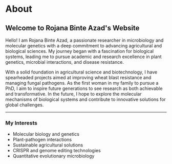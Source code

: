 # About

## Welcome to Rojana Binte Azad's Website

Hello! I am Rojana Binte Azad, a passionate researcher in microbiology and molecular genetics with a deep commitment to advancing agricultural and biological sciences. My journey began with a fascination for biological systems, leading me to pursue academic and research excellence in plant genetics, microbial interactions, and disease resistance.

With a solid foundation in agricultural science and biotechnology, I have spearheaded projects aimed at improving wheat blast resistance and managing fungal pathogens. As the first woman in my family to pursue a PhD, I aim to inspire future generations to see research as both achievable and transformative. In the future, I hope to explore the molecular mechanisms of biological systems and contribute to innovative solutions for global challenges.

---

### My Interests
- Molecular biology and genetics  
- Plant-pathogen interactions  
- Sustainable agricultural solutions  
- CRISPR and genome editing technologies  
- Quantitative evolutionary microbiology  
